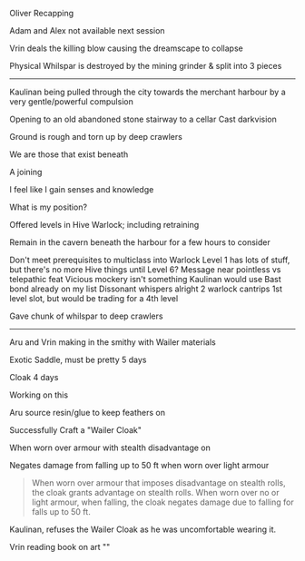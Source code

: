 Oliver Recapping

Adam and Alex not available next session

Vrin deals the killing blow causing the dreamscape to collapse

Physical Whilspar is destroyed by the mining grinder & split into 3 pieces

<hr>

Kaulinan being pulled through the city towards the merchant harbour by a very gentle/powerful compulsion

Opening to an old abandoned stone stairway to a cellar
Cast darkvision

Ground is rough and torn up by deep crawlers

We are those that exist beneath

A joining

I feel like I gain senses and knowledge

What is my position?

Offered levels in Hive Warlock; including retraining

Remain in the cavern beneath the harbour for a few hours to consider

Don't meet prerequisites to multiclass into Warlock
Level 1 has lots of stuff, but there's no more Hive things until Level 6?
Message near pointless vs telepathic feat
Vicious mockery isn't something Kaulinan would use
Bast bond already on my list
Dissonant whispers alright 
2 warlock cantrips
1st level slot, but would be trading for a 4th level

Gave chunk of whilspar to deep crawlers

<hr>

Aru and Vrin making in the smithy with Wailer materials

Exotic Saddle, must be pretty
5 days

Cloak
4 days

Working on this

Aru source resin/glue to keep feathers on

Successfully Craft a "Wailer Cloak"

When worn over armour with stealth disadvantage on 

Negates damage from falling up to 50 ft when worn over light armour 

> When worn over armour that imposes disadvantage on stealth rolls, the cloak grants advantage on stealth rolls.
> When worn over no or light armour, when falling, the cloak negates damage due to falling for falls up to 50 ft.

Kaulinan, refuses the Wailer Cloak as he was uncomfortable wearing it.

Vrin reading book on art
	""

